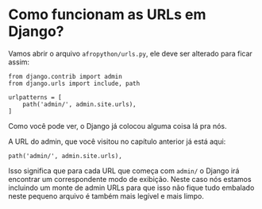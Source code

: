 # Como funcionam as URLs em Django?

Vamos abrir o arquivo `afropython/urls.py`, ele deve ser alterado para ficar assim:

```
from django.contrib import admin
from django.urls import include, path

urlpatterns = [
    path('admin/', admin.site.urls),
]
```

Como você pode ver, o Django já colocou alguma coisa lá pra nós.

A URL do admin, que você visitou no capítulo anterior já está aqui:

```
path('admin/', admin.site.urls),
```

Isso significa que para cada URL que começa com `admin/` o Django irá encontrar um correspondente modo de exibição. Neste caso nós estamos incluindo um monte de admin URLs para que isso não fique tudo embalado neste pequeno arquivo é também mais legível e mais limpo.
